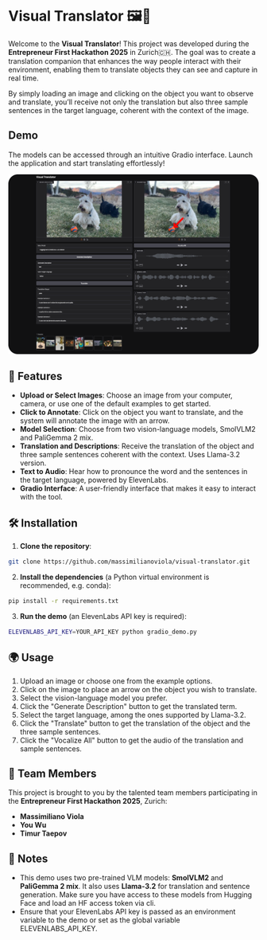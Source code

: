 # Visual Translator 🖼️📣

Welcome to the **Visual Translator**! This project was developed during the **Entrepreneur First Hackathon 2025** in Zurich🇨🇭.
The goal was to create a translation companion that enhances the way people interact with their environment, enabling them to translate objects they can see and capture in real time.

By simply loading an image and clicking on the object you want to observe and translate, you’ll receive not only the translation but also three sample sentences in the target language, coherent with the context of the image.

## Demo

The models can be accessed through an intuitive Gradio interface. Launch the application and start translating effortlessly!

![Visual Translator Demo](assets/gradio_app.png)

## 🚀 Features

- **Upload or Select Images**: Choose an image from your computer, camera, or use one of the default examples to get started.
- **Click to Annotate**: Click on the object you want to translate, and the system will annotate the image with an arrow.
- **Model Selection**: Choose from two vision-language models, SmolVLM2 and PaliGemma 2 mix.
- **Translation and Descriptions**: Receive the translation of the object and three sample sentences coherent with the context. Uses Llama-3.2 version.
- **Text to Audio**: Hear how to pronounce the word and the sentences in the target language, powered by ElevenLabs.
- **Gradio Interface**: A user-friendly interface that makes it easy to interact with the tool.

## 🛠 Installation

1. **Clone the repository**:

 ```bash
git clone https://github.com/massimilianoviola/visual-translator.git
 ```

2. **Install the dependencies** (a Python virtual environment is recommended, e.g. conda):

 ```bash
pip install -r requirements.txt
 ```

3. **Run the demo** (an ElevenLabs API key is required):

 ```bash
ELEVENLABS_API_KEY=YOUR_API_KEY python gradio_demo.py
 ```

## 🌍 Usage

1. Upload an image or choose one from the example options.
2. Click on the image to place an arrow on the object you wish to translate.
3. Select the vision-language model you prefer.
4. Click the "Generate Description" button to get the translated term.
5. Select the target language, among the ones supported by Llama-3.2.
6. Click the "Translate" button to get the translation of the object and the three sample sentences.
7. Click the "Vocalize All" button to get the audio of the translation and sample sentences.

## 🤝 Team Members

This project is brought to you by the talented team members participating in the **Entrepreneur First Hackathon 2025**, Zurich:

- **Massimiliano Viola**
- **You Wu**
- **Timur Taepov**

## 🔑 Notes

- This demo uses two pre-trained VLM models: **SmolVLM2** and **PaliGemma 2 mix**. It also uses **Llama-3.2** for translation and sentence generation. Make sure you have access to these models from Hugging Face and load an HF access token via cli.
- Ensure that your ElevenLabs API key is passed as an environment variable to the demo or set as the global variable ELEVENLABS_API_KEY.
